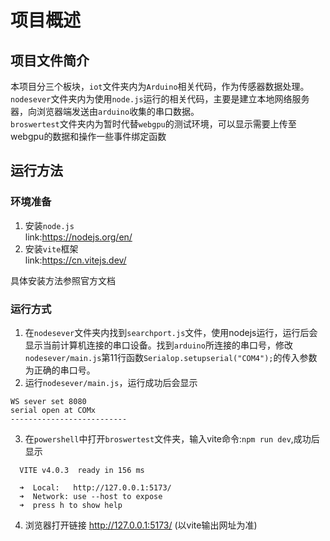 # 项目概述
## 项目文件简介
本项目分三个板块，`iot`文件夹内为`Arduino`相关代码，作为传感器数据处理。  
`nodesever`文件夹内为使用`node.js`运行的相关代码，主要是建立本地网络服务器，向浏览器端发送由`arduino`收集的串口数据。  
`broswertest`文件夹内为暂时代替`webgpu`的测试环境，可以显示需要上传至webgpu的数据和操作一些事件绑定函数
## 运行方法
### 环境准备
1. 安装`node.js`   
   link:https://nodejs.org/en/
2. 安装`vite`框架   
   link:https://cn.vitejs.dev/  

具体安装方法参照官方文档
### 运行方式
1. 在`nodesever`文件夹内找到`searchport.js`文件，使用nodejs运行，运行后会显示当前计算机连接的串口设备。找到`arduino`所连接的串口号，修改`nodesever/main.js`第11行函数`Serialop.setupserial("COM4");`的传入参数为正确的串口号。
2. 运行`nodesever/main.js`，运行成功后会显示
```
WS sever set 8080
serial open at COMx
--------------------------
```
3. 在`powershell`中打开`broswertest`文件夹，输入vite命令:`npm run dev`,成功后显示
```
  VITE v4.0.3  ready in 156 ms

  ➜  Local:   http://127.0.0.1:5173/
  ➜  Network: use --host to expose
  ➜  press h to show help
```
4. 浏览器打开链接 http://127.0.0.1:5173/ (以vite输出网址为准)